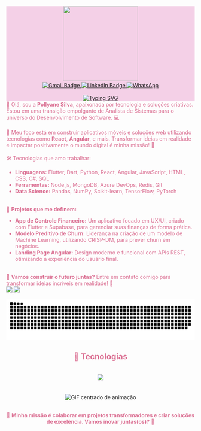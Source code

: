 <div style="text-align:center;">
   <div id="header" style="background-color:#F4D0E7; text-align:center;">
      <img src="https://media.giphy.com/media/NgurY1o4z080Jfoyzw/giphy.gif" width="200" height="200"/>
   </div>

   <div id="badges" style="background-color:#F4D0E7; text-align:center;">
      <a href="mailto:pollyanerodriguesfernandes@gmail.com" target="_blank">
         <img src="https://img.shields.io/badge/Gmail-FFB6C1?style=for-the-badge&logo=gmail&logoColor=white" alt="Gmail Badge"/>
      </a>
      <a href="https://br.linkedin.com/in/pollyrfs" target="_blank">
         <img src="https://img.shields.io/badge/LinkedIn-FFB6C1?style=for-the-badge&logo=linkedin&logoColor=white" alt="LinkedIn Badge"/>
      </a>
      <a href="#" title="WhatsApp">
         <img src="https://img.shields.io/badge/-WhatsApp-DB7093?style=for-the-badge&labelColor=DB7093&logo=whatsapp&logoColor=white" alt="WhatsApp"/>
      </a>
      <br><br>
      <a href="https://git.io/typing-svg">
         <img src="https://readme-typing-svg.demolab.com?font=Fira+Code&size=30&pause=1000&color=DB7093&multiline=true&width=435&lines=🌸+Sejam+Bem-vindos(as)!+✨💼" alt="Typing SVG"/>
      </a>
   </div>

   <div style="text-align:left; color:#DB7093;">
      🌷 Olá, sou a <strong>Pollyane Silva</strong>, apaixonada por tecnologia e soluções criativas. Estou em uma transição empolgante de Analista de Sistemas para o universo do Desenvolvimento de Software. 💻<br><br>
      🎯 Meu foco está em construir aplicativos móveis e soluções web utilizando tecnologias como <strong>React</strong>, <strong>Angular</strong>, e mais. Transformar ideias em realidade e impactar positivamente o mundo digital é minha missão! 🌟<br><br>
      🛠️ Tecnologias que amo trabalhar:
      <ul>
         <li><strong>Linguagens:</strong> Flutter, Dart, Python, React, Angular, JavaScript, HTML, CSS, C#, SQL</li>
         <li><strong>Ferramentas:</strong> Node.js, MongoDB, Azure DevOps, Redis, Git</li>
         <li><strong>Data Science:</strong> Pandas, NumPy, Scikit-learn, TensorFlow, PyTorch</li>
      </ul><br>
      🌸 <strong>Projetos que me definem:</strong>
      <ul>
         <li><strong>App de Controle Financeiro:</strong> Um aplicativo focado em UX/UI, criado com Flutter e Supabase, para gerenciar suas finanças de forma prática.</li>
         <li><strong>Modelo Preditivo de Churn:</strong> Liderança na criação de um modelo de Machine Learning, utilizando CRISP-DM, para prever churn em negócios.</li>
         <li><strong>Landing Page Angular:</strong> Design moderno e funcional com APIs REST, otimizando a experiência do usuário final.</li>
      </ul><br>
      📢 <strong>Vamos construir o futuro juntas?</strong> Entre em contato comigo para transformar ideias incríveis em realidade! 🚀
   </div>
</div>

<div style="text-align:left;">
  <a href="https://github.com/Polly-Silva">
    <img height="190em" src="https://github-readme-stats.vercel.app/api/top-langs/?username=Polly-Silva&layout=compact&langs_count=7&hide=prs&theme=light&text_color=DB7093&title_color=FFB6C1&hide_border=none&bg_color=FDEEF4&custom_title=Top%20Languages"/>
    <img height="190em" src="https://github-readme-stats.vercel.app/api?username=Polly-Silva&theme=light&show_icons=true&icon_color=DB7093&text_color=DB7093&title_color=FFB6C1&hide_border=none&bg_color=FDEEF4&custom_title=GitHub%20Stats"/>
  </a>
</div>

![github-contribution-grid-snake](https://github.com/Platane/snk/raw/output/github-contribution-grid-snake.svg?palette=pink)

<div align="center">
  <h2 style="color:#DB7093">🌷 Tecnologias</h2>
</div>

<div align="center" style="text-align:center;"><br>
  <img src="https://skillicons.dev/icons?i=flutter,dart,python,react,angular,js,html,css,csharp,typescript,aws,vscode,figma,nodejs,mongodb,azure,redis,git,sql" /><br><br>
</div><br>

<div align="center">
  <img src="https://i.redd.it/xqiiu2121ejb1.gif" width="600px" alt="GIF centrado de animação">
  <br><br>
</div>

<p align="center" style="color:#DB7093">📢 <strong>Minha missão é colaborar em projetos transformadores e criar soluções de excelência. Vamos inovar juntas(os)?</strong> 🌸</p>
